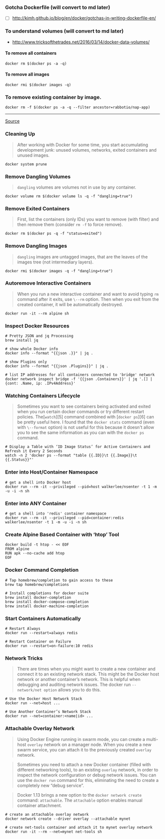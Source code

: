 ### Gotcha Dockerfile (will convert to md later)
- [ ] http://kimh.github.io/blog/en/docker/gotchas-in-writing-dockerfile-en/

### To understand volumes (will convert to md later)
- http://www.tricksofthetrades.net/2016/03/14/docker-data-volumes/

#### To remove all containers
```shell
docker rm $(docker ps -a -q)
```

#### To remove all images
```shell
docker rmi $(docker images -q)
```

### To remove existing container by image.
```shell
docker rm -f $(docker ps -a -q --filter ancestor=rabbotio/nap-app)
```

---

[Source](https://codefresh.io/blog/everyday-hacks-docker/ "Permalink to Everyday Hacks for Docker - Codefresh")

### Cleaning Up
> After working with Docker for some time, you start accumulating development junk: unused volumes, networks, exited containers and unused images.

```shell
docker system prune
```

### Remove Dangling Volumes
> `dangling` volumes are volumes not in use by any container.

```shell
docker volume rm $(docker volume ls -q -f "dangling=true")
```

### Remove Exited Containers
> First, list the containers (only IDs) you want to remove (with filter) and then remove them (consider `rm -f` to force remove).

```shell
docker rm $(docker ps -q -f "status=exited")
```

### Remove Dangling Images
> `dangling` images are untagged images, that are the leaves of the images tree (not intermediary layers).

```shell
docker rmi $(docker images -q -f "dangling=true")
```

### Autoremove Interactive Containers
> When you run a new interactive container and want to avoid typing `rm` command after it exits, use `\--rm` option. Then when you exit from the created container, it will be automatically destroyed.

```shell
docker run -it --rm alpine sh
```

### Inspect Docker Resources
```shell
# Pretty JSON and jq Processing
brew install jq

# show whole Docker info
docker info --format "{{json .}}" | jq .
 
# show Plugins only
docker info --format "{{json .Plugins}}" | jq .
 
# list IP addresses for all containers connected to 'bridge' network
docker network inspect bridge -f '{{json .Containers}}' | jq '.[] | {cont: .Name, ip: .IPv4Address}'
```

### Watching Containers Lifecycle
> Sometimes you want to see containers being activated and exited when you run certain docker commands or try different restart policies. The[`watch`][5] command combined with [`docker ps`][6] can be pretty useful here. I found that the `docker stats` command (even with `\--format` option) is not useful for this because it doesn't allow you to see the same information as you can with the `docker ps` command.

```shell
# Display a Table with ‘ID Image Status’ for Active Containers and Refresh it Every 2 Seconds
watch -n 2 'docker ps --format "table {{.ID}}\t {{.Image}}\t {{.Status}}"'
```

### Enter into Host/Container Namespace
```shell
# get a shell into Docker host
docker run --rm -it --privileged --pid=host walkerlee/nsenter -t 1 -m -u -i -n sh
```

### Enter into ANY Container
```shell
# get a shell into 'redis' container namespace
docker run --rm -it --privileged --pid=container:redis walkerlee/nsenter -t 1 -m -u -i -n sh
```

### Create Alpine Based Container with ‘htop’ Tool
```shell
docker build -t htop - << EOF
FROM alpine
RUN apk --no-cache add htop
EOF
```

### Docker Command Completion
```shell
# Tap homebrew/completion to gain access to these
brew tap homebrew/completions
 
# Install completions for docker suite
brew install docker-completion
brew install docker-compose-completion
brew install docker-machine-completion
```

### Start Containers Automatically
```shell
# Restart Always
docker run --restart=always redis

# Restart Container on Failure
docker run --restart=on-failure:10 redis
```

### Network Tricks
> There are times when you might want to create a new container and connect it to an existing network stack. This might be the Docker host network or another container’s network. This is helpful when debugging and auditing network issues.
The docker run `--network/net option` allows you to do this.

```shell
# Use the Docker Host Network Stack
docker run --net=host ...

# Use Another Container’s Network Stack
docker run --net=container:<name|id> ...
```

### Attachable Overlay Network
> Using Docker Engine running in swarm mode, you can create a multi-host `overlay` network on a manager node. When you create a new swarm service, you can attach it to the previously created `overlay` network.

> Sometimes you need to attach a new Docker container (filled with different networking tools), to an existing `overlay` network, in order to inspect the network configuration or debug network issues.  You can use the `docker run` command for this, eliminating the need to create a completely new “debug service”.

> Docker 1.13 brings a new option to the `docker network create` command: `attachable`. The `attachable` option enables manual container attachment.

```shell
# create an attachable overlay network
docker network create --driver overlay --attachable mynet

# create net-tools container and attach it to mynet overlay network
docker run -it --rm --net=mynet net-tools sh
```

